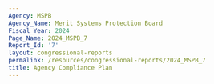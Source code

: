 ```yaml
---
Agency: MSPB
Agency_Name: Merit Systems Protection Board
Fiscal_Year: 2024
Page_Name: 2024_MSPB_7
Report_Id: '7'
layout: congressional-reports
permalink: /resources/congressional-reports/2024_MSPB_7
title: Agency Compliance Plan
---
```

